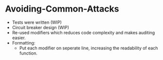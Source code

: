 # Avoiding-Common-Attacks

- Tests were written (WIP)
- Circuit breaker design (WIP)
- Re-used modifiers which reduces code complexity and makes auditing easier.
- Formatting:
  - Put each modifier on seperate line, increasing the readability of each function.

